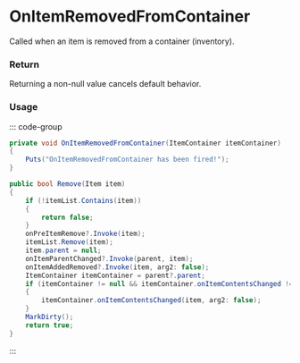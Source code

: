 # OnItemRemovedFromContainer
<Badge type="info" text="Item"/><Badge type="danger" text="Carbon Compatible"/><Badge type="warning" text="Oxide Compatible"/>
Called when an item is removed from a container (inventory).

### Return
Returning a non-null value cancels default behavior.

### Usage
::: code-group
```csharp [Example]
private void OnItemRemovedFromContainer(ItemContainer itemContainer)
{
	Puts("OnItemRemovedFromContainer has been fired!");
}
```
```csharp [Source — Assembly-CSharp @ ItemContainer]
public bool Remove(Item item)
{
	if (!itemList.Contains(item))
	{
		return false;
	}
	onPreItemRemove?.Invoke(item);
	itemList.Remove(item);
	item.parent = null;
	onItemParentChanged?.Invoke(parent, item);
	onItemAddedRemoved?.Invoke(item, arg2: false);
	ItemContainer itemContainer = parent?.parent;
	if (itemContainer != null && itemContainer.onItemContentsChanged != null)
	{
		itemContainer.onItemContentsChanged(item, arg2: false);
	}
	MarkDirty();
	return true;
}

```
:::
